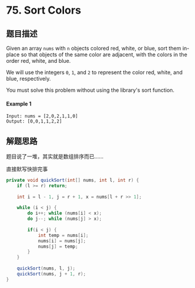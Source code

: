 # 75. Sort Colors

## 题目描述

Given an array `nums` with `n` objects colored red, white, or blue, sort them in-place so that objects of the same color are adjacent, with the colors in the order red, white, and blue.

We will use the integers `0`, `1`, and `2` to represent the color red, white, and blue, respectively.

You must solve this problem without using the library's sort function.

#### Example 1

```
Input: nums = [2,0,2,1,1,0]
Output: [0,0,1,1,2,2]
```

## 解题思路

题目说了一堆，其实就是数组排序而已......

直接默写快排完事

```java
private void quickSort(int[] nums, int l, int r) {
    if (l >= r) return;
    
    int i = l - 1, j = r + 1, x = nums[l + r >> 1];
    
    while (i < j) {
        do i++; while (nums[i] < x);
        do j--; while (nums[j] > x);
        
        if(i < j) {
            int temp = nums[i];
            nums[i] = nums[j];
            nums[j] = temp;
        }
    }
    
    quickSort(nums, l, j);
    quickSort(nums, j + 1, r);
}
```